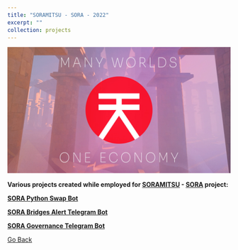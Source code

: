```yaml
---
title: "SORAMITSU - SORA - 2022"
excerpt: ""
collection: projects
---
```


<img src='/images/sora.jpg'>

**Various projects created while employed for [SORAMITSU](https://soramitsu.co.jp/) - [SORA](https://sora.org/) project:**


**[SORA Python Swap Bot](https://github.com/tayjaf/Portfolio/tree/main/2022/SORA/sora-python-swap-bot)**

**[SORA Bridges Alert Telegram Bot](https://github.com/tayjaf/Portfolio/tree/main/2022/SORA/sora2-bridge-alerts-bot)**

**[SORA Governance Telegram Bot](https://github.com/tayjaf/Portfolio/tree/main/2022/SORA/sora-governance-telegram-bot)**



[Go Back](/projects/)




